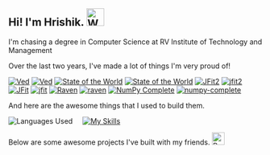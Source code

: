 ## Hi! I'm Hrishik. <img src="https://raw.githubusercontent.com/Tarikul-Islam-Anik/Animated-Fluent-Emojis/master/Emojis/Hand%20gestures/Waving%20Hand.png" alt="Waving Hand" width="35" height="35" />
I'm chasing a degree in Computer Science at RV Institute of Technology and Management 

Over the last two years, I've made a lot of things I'm very proud of!

[![Ved](https://github-readme-stats.vercel.app/api/pin/?username=fringewidth&repo=ved&title_color=4493F8&border_color=30363D&theme=github_dark#gh-dark-mode-only)](https://github.com/fringewidth/ved#gh-dark-mode-only)
[![Ved](https://github-readme-stats.vercel.app/api/pin/?username=fringewidth&repo=ved&theme=transparent#gh-light-mode-only)](https://github.com/fringewidth/ved#gh-light-mode-only)
[![State of the World](https://github-readme-stats.vercel.app/api/pin/?username=fringewidth&repo=stateoftheworld&title_color=4493F8&border_color=30363D&theme=github_dark#gh-dark-mode-only)](https://github.com/fringewidth/stateoftheworld#gh-dark-mode-only)
[![State of the World](https://github-readme-stats.vercel.app/api/pin/?username=fringewidth&repo=stateoftheworld&theme=transparent#gh-light-mode-only)](https://github.com/fringewidth/stateoftheworld#gh-light-mode-only)
[![JFit2](https://github-readme-stats.vercel.app/api/pin/?username=fringewidth&repo=jfit2&title_color=4493F8&border_color=30363D&theme=github_dark#gh-dark-mode-only)](https://github.com/fringewidth/jfit2#gh-dark-mode-only)
[![jfit2](https://github-readme-stats.vercel.app/api/pin/?username=fringewidth&repo=jfit2&theme=transparent#gh-light-mode-only)](https://github.com/fringewidth/jfit2#gh-light-mode-only)
[![JFit](https://github-readme-stats.vercel.app/api/pin/?username=fringewidth&repo=jfit&title_color=4493F8&border_color=30363D&theme=github_dark#gh-dark-mode-only)](https://github.com/fringewidth/jfit#gh-dark-mode-only)
[![jfit](https://github-readme-stats.vercel.app/api/pin/?username=fringewidth&repo=jfit&theme=transparent#gh-light-mode-only)](https://github.com/fringewidth/jfit#gh-light-mode-only)
[![Raven](https://github-readme-stats.vercel.app/api/pin/?username=fringewidth&repo=raven&title_color=4493F8&border_color=30363D&theme=github_dark#gh-dark-mode-only)](https://github.com/fringewidth/raven#gh-dark-mode-only)
[![raven](https://github-readme-stats.vercel.app/api/pin/?username=fringewidth&repo=raven&theme=transparent#gh-light-mode-only)](https://github.com/fringewidth/raven#gh-light-mode-only)
[![NumPy Complete](https://github-readme-stats.vercel.app/api/pin/?username=fringewidth&repo=numpy-complete&title_color=4493F8&border_color=30363D&theme=github_dark#gh-dark-mode-only)](https://github.com/fringewidth/numpy-complete#gh-dark-mode-only)
[![numpy-complete](https://github-readme-stats.vercel.app/api/pin/?username=fringewidth&repo=numpy-complete&theme=transparent#gh-light-mode-only)](https://github.com/fringewidth/numpy-complete#gh-light-mode-only)

And here are the awesome things that I used to build them.

![Languages Used](https://github-readme-stats.vercel.app/api/top-langs/?username=fringewidth&title_color=4493F8&border_color=30363D&layout=compact&langs_count=8&theme=transparent&size_weight=0.4&count_weight=0.6) 
&nbsp; &nbsp;
[![My Skills](https://skillicons.dev/icons?i=react,nodejs,git,mongodb,postgres,pytorch,express,vite,azure,threejs,supabase,css&perline=4)](https://skillicons.dev)

Below are some awesome projects I've built with my friends. <img src="https://raw.githubusercontent.com/Tarikul-Islam-Anik/Animated-Fluent-Emojis/master/Emojis/Hand%20gestures/Backhand%20Index%20Pointing%20Down.png" alt="Backhand Index Pointing Down" width="25" height="25" />
